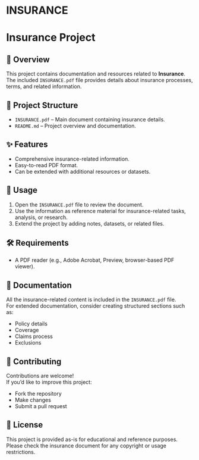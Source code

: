 # INSURANCE
# Insurance Project

## 📌 Overview
This project contains documentation and resources related to **Insurance**.  
The included `INSURANCE.pdf` file provides details about insurance processes, terms, and related information.

## 📂 Project Structure
- `INSURANCE.pdf` – Main document containing insurance details.
- `README.md` – Project overview and documentation.

## ✨ Features
- Comprehensive insurance-related information.
- Easy-to-read PDF format.
- Can be extended with additional resources or datasets.

## 🚀 Usage
1. Open the `INSURANCE.pdf` file to review the document.
2. Use the information as reference material for insurance-related tasks, analysis, or research.
3. Extend the project by adding notes, datasets, or related files.

## 🛠 Requirements
- A PDF reader (e.g., Adobe Acrobat, Preview, browser-based PDF viewer).

## 📖 Documentation
All the insurance-related content is included in the `INSURANCE.pdf` file.  
For extended documentation, consider creating structured sections such as:
- Policy details
- Coverage
- Claims process
- Exclusions

## 🤝 Contributing
Contributions are welcome!  
If you’d like to improve this project:
- Fork the repository  
- Make changes  
- Submit a pull request  

## 📜 License
This project is provided as-is for educational and reference purposes.  
Please check the insurance document for any copyright or usage restrictions.
